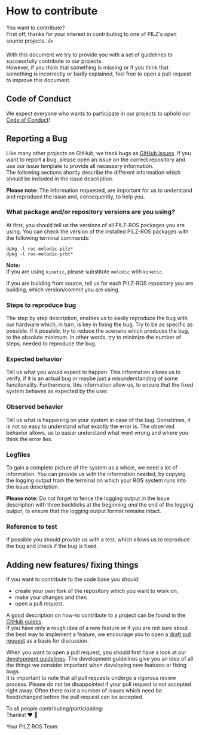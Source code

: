 # How to contribute

You want to contribute?  
First off, thanks for your interest in contributing
to one of PILZ's open source projects. :+1:
  
With this document we try to provide you with a set of guidelines to 
successfully contribute to our projects.  
However, if you think that something is missing or if you think that something 
is incorrectly or badly explained, feel free to open a pull request to improve
this document.

## Code of Conduct
We expect everyone who wants to participate in our projects to uphold our
[Code of Conduct](CODE_OF_CONDUCT.md)!


## Reporting a Bug
Like many other projects on GitHub, we track bugs as 
[GitHub issues](https://guides.github.com/features/issues/).
If you want to report a bug, please open an issue on the correct repository and
use our issue template to provide all necessary information.  
The following sections shortly describe the different information which should
be included in the issue description. 

**Please note:** The information requested, are important for us to 
understand and reproduce the issue and, consequently, to help you.

### What package and/or repository versions are you using?
At first, you should tell us the versions of all PILZ-ROS packages you 
are using. You can check the version of the installed PILZ-ROS packages with the 
following terminal commands:  
```
dpkg -l ros-melodic-pilz*
dpkg -l ros-melodic-prbt*
```
  
**Note:**  
If you are using `kinetic`, please substitute `melodic` with `kinetic`.
  
If you are building from source, tell us for each PILZ-ROS
repository you are building, which version/commit you are using.  

### Steps to reproduce bug
The step by step description, enables us to easily reproduce the bug with 
our hardware which, in turn, is key in fixing the bug.
Try to be as specific as possible. If it possible, try to reduce the scenario 
which produces the bug, to the absolute minimum. 
In other words, try to minimize the number of steps,
needed to reproduce the bug.

### Expected behavior
Tell us what you would expect to happen. This information allows us to verify,
if it is an actual bug or maybe just a misunderstanding of some functionality.
Furthermore, this information allow us, to ensure that the fixed system
behaves as expected by the user.

### Observed behavior
Tell us what is happening on your system in case of the bug. 
Sometimes, it is not so easy to
understand what exactly the error is. The observed behavior allows, us to
easier understand what went wrong and where you think the error lies.

### Logfiles
To gain a complete picture of the system as a whole, we need a lot of 
information. You can provide us with the information needed, by copying the
logging output from the terminal on which your ROS system runs into the 
issue description.  
  
**Please note:** Do not forget to fence the logging output in the issue
description with three backticks at the beginning *and* the end of the 
logging output, to ensure that the logging output format remains intact.

### Reference to test
If possible you should provide us with a test, which allows us 
to reproduce the bug and check if the bug is fixed.

## Adding new features/ fixing things
If you want to contribute to the code base you should:
- create your own fork of the repository which you want to work on,
- make your changes and then
- open a pull request.

A good description on how-to contribute to a project can be found in the
[GitHub guides](https://guides.github.com/activities/forking/).  
If you have only a rough idea of a new feature
or if you are not sure about the best way to implement a feature, we 
encourage you to open a
[draft pull request](https://github.blog/2019-02-14-introducing-draft-pull-requests/)
as a basis for discussion.  

When you want to open a pull request, you should first have a look
at our [development guidelines](development_guidelines.md). The development
guidelines give you an idea of all the things we consider important when
developing new features or fixing bugs.  
It is important to note that all pull requests undergo a rigorous review 
process. Please do not be disappointed if your pull request is not accepted 
right away. Often there exist a number of issues which need be fixed/changed 
before the pull request can be accepted.




To all people contributing/participating:  
Thanks! :heart: :muscle:  
  
Your PILZ ROS Team


